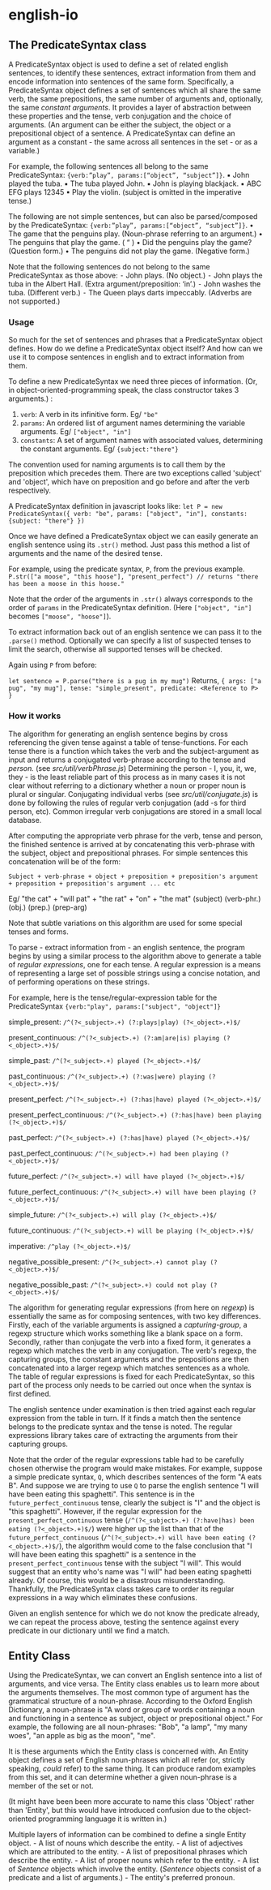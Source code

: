 # english-io

## The PredicateSyntax class
A PredicateSyntax object is used to define a set of related english sentences, to identify these sentences, extract information from them and encode information into sentences of the same form. Specifically, a PredicateSyntax object defines a set of sentences which all share the same verb, the same prepositions, the same number of arguments and, optionally, the same *constant arguments*. It provides a layer of abstraction between these properties and the tense, verb conjugation and the choice of arguments. (An argument can be either the subject, the object or a prepositional object of a sentence. A PredicateSyntax can define an argument as a constant - the same across all sentences in the set - or as a variable.)

For example, the following sentences all belong to the same PredicateSyntax: `{verb:”play”, params:[“object”, “subject”]}`.
	▪	John played the tuba.
	▪	The tuba played John.
	▪	John is playing blackjack.
	▪	ABC EFG plays 12345
	▪	Play the violin. (subject is omitted in the imperative tense.)

The following are not simple sentences, but can also be parsed/composed by the PredicateSyntax: `{verb:”play”, params:[“object”, “subject”]}`.
	•	The game that the penguins play.	      (Noun-phrase referring to an argument.)
	•	The penguins that play the game.	      (			   “     			 )
	•	Did the penguins play the game?		(Question form.)
	•	The penguins did not play the game.	(Negative form.)

Note that the following sentences do not belong to the same PredicateSyntax as those above:
	⁃	John plays. 					(No object.)
	⁃	John plays the tuba in the Albert Hall.	(Extra argument/preposition: ‘in’.)
	⁃	John washes the tuba.			(Different verb.)
	⁃	The Queen plays darts impeccably.	(Adverbs are not supported.)

### Usage
So much for the set of sentences and phrases that a PredicateSyntax object defines. How do we define a PredicateSyntax object itself? And how can we use it to compose sentences in english and to extract information from them.

To define a new PredicateSyntax we need three pieces of information. (Or, in object-oriented-programming speak, the class constructor takes 3 arguments.) :
1. `verb`: 			A verb in its infinitive form. Eg/ `"be"`
2. `params`:		An ordered list of argument names determining the variable arguments. Eg/ `["object", "in"]`
3. `constants`:	A set of argument names with associated values, determining the constant arguments. Eg/ `{subject:"there"}`

The convention used for naming arguments is to call them by the preposition which precedes them. There are two exceptions called 'subject' and 'object', which have on preposition and go before and after the verb respectively.

A PredicateSyntax definition in javascript looks like:
 `let P = new PredicateSyntax({
		verb: "be",
		params: ["object", "in"],
		constants: {subject: "there"}
	})`

Once we have defined a PredicateSyntax object we can easily generate an english sentence using its `.str()` method. Just pass this method a list of arguments and the name of the desired tense.

For example, using the predicate syntax, `P`, from the previous example.
	`P.str(["a moose", "this hoose"], "present_perfect")
	 // returns "there has been a moose in this hoose."`

Note that the order of the arguments in `.str()` always corresponds to the order of `params` in the PredicateSyntax definition. (Here `["object", "in"]` becomes `["moose", "hoose"]`).

To extract information back out of an english sentence we can pass it to the `.parse()` method. Optionally we can specify a list of suspected tenses to limit the search, otherwise all supported tenses will be checked.

Again using `P` from before:

`let sentence = P.parse("there is a pug in my mug")`
Returns,
`{
	args: ["a pug", "my mug"],
	tense: "simple_present",
	predicate: <Reference to P>
}`

### How it works
The algorithm for generating an english sentence begins by cross referencing the given tense against a table of tense-functions. For each tense there is a function which takes the verb and the subject-argument as input and returns a conjugated verb-phrase according to the tense and *person.* (see *src/util/verbPhrase.js*) Determining the person - I, you, it, we, they - is the least reliable part of this process as in many cases it is not clear without referring to a dictionary whether a noun or proper noun is plural or singular. Conjugating individual verbs (see _src/util/conjugate.js_) is done by following the rules of regular verb conjugation (add -s for third person, etc). Common irregular verb conjugations are stored in a small local database.

After computing the appropriate verb phrase for the verb, tense and person, the finished sentence is arrived at by concatenating this verb-phrase with the subject, object and prepositional phrases. For simple sentences this concatenation will be of the form:

	Subject + verb-phrase + object + preposition + preposition's argument + preposition + preposition's argument ... etc

Eg/ "the cat" + "will pat" + "the rat" + "on" + "the mat"
		(subject)		(verb-phr.)		(obj.)		(prep.)		(prep-arg)

Note that subtle variations on this algorithm are used for some special tenses and forms.

To parse - extract information from - an english sentence, the program begins by using a similar process to the algorithm above to generate a table of _regular expressions_, one for each tense. A regular expression is a means of representing a large set of possible strings using a concise notation, and of performing operations on these strings.

For example, here is the tense/regular-expression table for the PredicateSyntax `{verb:"play", params:["subject", "object"]}`

simple_present:
`/^(?<_subject>.+) (?:plays|play) (?<_object>.+)$/`

present_continuous:
`/^(?<_subject>.+) (?:am|are|is) playing (?<_object>.+)$/`

simple_past:
`/^(?<_subject>.+) played (?<_object>.+)$/`

past_continuous:
`/^(?<_subject>.+) (?:was|were) playing (?<_object>.+)$/`

present_perfect:
`/^(?<_subject>.+) (?:has|have) played (?<_object>.+)$/`

present_perfect_continuous:
`/^(?<_subject>.+) (?:has|have) been playing (?<_object>.+)$/`

past_perfect:
`/^(?<_subject>.+) (?:has|have) played (?<_object>.+)$/`

past_perfect_continuous:
`/^(?<_subject>.+) had been playing (?<_object>.+)$/`

future_perfect:
`/^(?<_subject>.+) will have played (?<_object>.+)$/`

future_perfect_continuous:
`/^(?<_subject>.+) will have been playing (?<_object>.+)$/`

simple_future:
`/^(?<_subject>.+) will play (?<_object>.+)$/`

future_continuous:
`/^(?<_subject>.+) will be playing (?<_object>.+)$/`

imperative:
`/^play (?<_object>.+)$/`

negative_possible_present:
`/^(?<_subject>.+) cannot play (?<_object>.+)$/`

negative_possible_past:
`/^(?<_subject>.+) could not play (?<_object>.+)$/`

The algorithm for generating regular expressions (from here on _regexp_) is essentially the same as for composing sentences, with two key differences. Firstly, each of the variable arguments is assigned a *capturing-group*, a regexp structure which works something like a blank space on a form. Secondly, rather than conjugate the verb into a fixed form, it generates a regexp which matches the verb in any conjugation. The verb's regexp, the capturing groups, the constant arguments and the prepositions are then concatenated into a larger regexp which matches sentences as a whole. The table of regular expressions is fixed for each PredicateSyntax, so this part of the process only needs to be carried out once when the syntax is first defined.

The english sentence under examination is then tried against each regular expression from the table in turn. If it finds a match then the sentence belongs to the predicate syntax and the tense is noted. The regular expressions library takes care of extracting the arguments from their capturing groups.

Note that the order of the regular expressions table had to be carefully chosen otherwise the program would make mistakes. For example, suppose a simple predicate syntax, `Q`, which describes sentences of the form "A eats B". And suppose we are trying to use `Q` to parse the english sentence "I will have been eating this spaghetti". This sentence is in the `future_perfect_continuous` tense, clearly the subject is "I" and the object is "this spaghetti". However, if the regular expression for the `present_perfect_continuous` tense (`/^(?<_subject>.+) (?:have|has) been eating (?<_object>.+)$/`) were higher up the list than that of the `future_perfect_continuous` (`/^(?<_subject>.+) will have been eating (?<_object>.+)$/`), the algorithm would come to the false conclusion that "I will have been eating this spaghetti" is a sentence in the `present_perfect_continuous` tense with the subject "I will". This would suggest that an entity who's name was "I will" had been eating spaghetti already. Of course, this would be a disastrous misunderstanding. Thankfully, the PredicateSyntax class takes care to order its regular expressions in a way which eliminates these confusions.

Given an english sentence for which we do not know the predicate already, we can repeat the process above, testing the sentence against every predicate in our dictionary until we find a match.

## Entity Class
Using the PredicateSyntax, we can convert an English sentence into a list of arguments, and vice versa. The Entity class enables us to learn more about the arguments themselves. The most common type of argument has the grammatical structure of a noun-phrase. According to the Oxford English Dictionary, a noun-phrase is "A word or group of words containing a noun and functioning in a sentence as subject, object or prepositional object." For example, the following are all noun-phrases: "Bob", "a lamp", "my many woes", "an apple as big as the moon", "me".

It is these arguments which the Entity class is concerned with. An Entity object defines a set of English noun-phrases which all refer (or, strictly speaking, *could* refer) to the same thing. It can produce random examples from this set, and it can determine whether a given noun-phrase is a member of the set or not.

(It might have been been more accurate to name this class 'Object' rather than 'Entity', but this would have introduced confusion due to the object-oriented programming language it is written in.)

Multiple layers of information can be combined to define a single Entity object.
	- A list of nouns which describe the entity.
	- A list of adjectives which are attributed to the entity.
	- A list of prepositional phrases which describe the entity.
	- A list of proper nouns which refer to the entity.
	- A list of *Sentence* objects which involve the entity. (*Sentence* objects consist of a predicate and a list of arguments.)
	- The entity's preferred pronoun.
